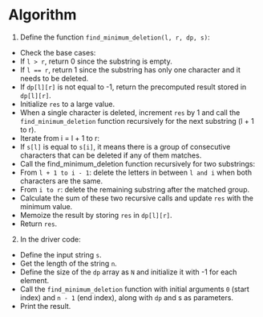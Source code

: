 # Algorithm

1. Define the function `find_minimum_deletion(l, r, dp, s)`:
- Check the base cases:
- If `l > r`, return 0 since the substring is empty.
- If `l == r`, return 1 since the substring has only one character and it needs to be deleted.
- If `dp[l][r]` is not equal to -1, return the precomputed result stored in `dp[l][r]`.
- Initialize `res` to a large value.
- When a single character is deleted, increment `res` by 1 and call the `find_minimum_deletion` function recursively for the next substring (l + 1 to r).
- Iterate from i = l + 1 to r:
- If `s[l]` is equal to `s[i]`, it means there is a group of consecutive characters that can be deleted if any of them matches.
- Call the find_minimum_deletion function recursively for two substrings:
- From `l + 1 to i - 1`: delete the letters in between `l and i` when both characters are the same.
- From `i to r`: delete the remaining substring after the matched group.
- Calculate the sum of these two recursive calls and update `res` with the minimum value.
- Memoize the result by storing `res` in `dp[l][r]`.
- Return `res`.

2. In the driver code:
- Define the input string `s`.
- Get the length of the string `n`.
- Define the size of the `dp` array as `N` and initialize it with -1 for each element.
- Call the `find_minimum_deletion` function with initial arguments `0` (start index) and `n - 1` (end index), along with `dp` and s as parameters.
- Print the result.